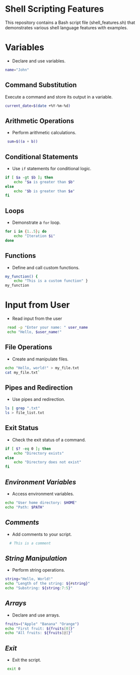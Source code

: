 # Shell Scripting Features

This repository contains a Bash script file (shell_features.sh) that demonstrates various shell language features with examples.


# Variables
- Declare and use variables.
 ````bash
name="John"
````
## **Command Substitution**
  Execute a command and store its output in a variable.

  ````bash
  current_date=$(date +%Y-%m-%d)
  ````

## **Arithmetic Operations**

-   Perform arithmetic calculations.
````bash 
 sum=$((a + b))
 ````

## **Conditional Statements**
-   Use  `if`  statements for conditional logic.
````bash 
if [ $a -gt $b ]; then
    echo "$a is greater than $b"
else
    echo "$b is greater than $a"
fi
````
## **Loops**

-   Demonstrate a  `for`  loop.
````bash
for i in {1..5}; do
    echo "Iteration $i"
done
````

## **Functions**

-   Define and call custom functions.
````bash
my_function() {
    echo "This is a custom function" } 
my_function
````
# **Input from User**
-   Read input from the user
````bash 
 read -p "Enter your name: " user_name
 echo "Hello, $user_name!"
````
## **File Operations**
-   Create and manipulate files.
 `````bash touch my_file.txt
echo "Hello, world!" > my_file.txt
cat my_file.txt`
`````
## ****Pipes and Redirection****
-    Use pipes and redirection.
````bash
ls | grep ".txt"
ls > file_list.txt
````

## ******Exit Status******
-   Check the exit status of a command.
````bash ls non_existent_directory
if [ $? -eq 0 ]; then
    echo "Directory exists"
else
    echo "Directory does not exist"
fi
````

## *******Environment Variables*******

-   Access environment variables.
````bash
echo "User home directory: $HOME"
echo "Path: $PATH"
````

## *********Comments*********
-   Add comments to your script.
````bash
  # This is a comment
````

## ***********String Manipulation***********

-   Perform string operations.
````bash
string="Hello, World!"
echo "Length of the string: ${#string}"
echo "Substring: ${string:7:5}"
````

## *************Arrays*************
-   Declare and use arrays.
````bash
fruits=("Apple" "Banana" "Orange")
echo "First fruit: ${fruits[0]}"
echo "All fruits: ${fruits[@]}"
````

## ***************Exit***************

-   Exit the script.
````bash
 exit 0
 ````
